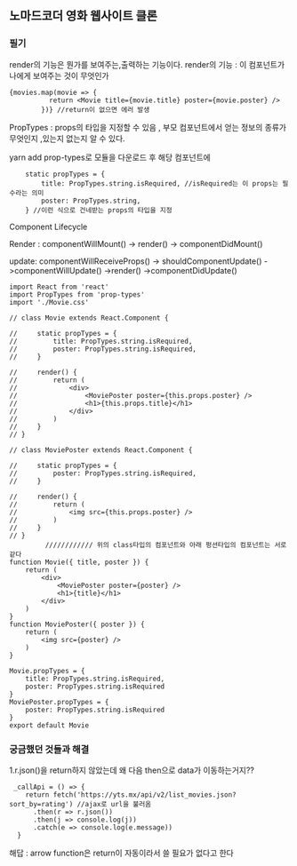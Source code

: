 ## 노마드코더 영화 웹사이트 클론

### 필기

render의 기능은 뭔가를 보여주는,출력하는 기능이다.
render의 기능 : 이 컴포넌트가 나에게 보여주는 것이 무엇인가 

```
{movies.map(movie => {
          return <Movie title={movie.title} poster={movie.poster} />
        })} //return이 없으면 에러 발생
```

PropTypes : props의 타입을 지정할 수 있음 , 부모 컴포넌트에서 얻는 정보의 종류가 무엇인지 ,있는지 없는지 알 수 있다.

yarn add prop-types로 모듈을 다운로드 후 해당 컴포넌트에

```
    static propTypes = {
        title: PropTypes.string.isRequired, //isRequired는 이 props는 필수라는 의미
        poster: PropTypes.string,
    } //이런 식으로 건네받는 props의 타입을 지정

```

Component Lifecycle

Render : componentWillMount() -> render() -> componentDidMount()

update: componentWillReceiveProps() -> shouldComponentUpdate() ->componentWillUpdate() ->render() ->componentDidUpdate()

```
import React from 'react'
import PropTypes from 'prop-types'
import './Movie.css'

// class Movie extends React.Component {

//     static propTypes = {
//         title: PropTypes.string.isRequired,
//         poster: PropTypes.string.isRequired,
//     }

//     render() {
//         return (
//             <div>
//                 <MoviePoster poster={this.props.poster} />
//                 <h1>{this.props.title}</h1>
//             </div>
//         )
//     }
// }

// class MoviePoster extends React.Component {

//     static propTypes = {
//         poster: PropTypes.string.isRequired,
//     }

//     render() {
//         return (
//             <img src={this.props.poster} />
//         )
//     }
// }
         //////////// 위의 class타입의 컴포넌트와 아래 펑션타입의 컴포넌트는 서로 같다
function Movie({ title, poster }) {
    return (
        <div>
            <MoviePoster poster={poster} />
            <h1>{title}</h1>
        </div>
    )
}
function MoviePoster({ poster }) {
    return (
        <img src={poster} />
    )
}

Movie.propTypes = {
    title: PropTypes.string.isRequired,
    poster: PropTypes.string.isRequired
}
MoviePoster.propTypes = {
    poster: PropTypes.string.isRequired
}
export default Movie
```

### 궁금했던 것들과 해결

1.r.json()을 return하지 않았는데 왜 다음 then으로 data가 이동하는거지??
```
 _callApi = () => {
    return fetch('https://yts.mx/api/v2/list_movies.json?sort_by=rating') //ajax로 url을 불러옴
      .then(r => r.json())
      .then(j => console.log(j))
      .catch(e => console.log(e.message))
  }
```
해답 : arrow function은 return이 자동이라서 쓸 필요가 없다고 한다